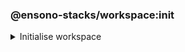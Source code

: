 ### @ensono-stacks/workspace:init

<details>
<summary>Initialise workspace</summary>
Set up libraries to manage code & commit quality. These will help keep projects consistent and will generally be useful in any workspace.
Choose your 3rd party provider options.

## Usage

```bash
nx g @ensono-stacks/workspace:init

Follow interactive options:

Which cloud provider should the workspace use? 
- Azure

Which CI/CD provider should the workspace use?
- Azure Pipelines
```

### Command line arguments

Interactive options can instead be passed via the command line:

| Option             | Description    | Type   | Accepted Values | Default |
|--------------------|----------------|--------|-----------------|---------|
| --cloudProvider    | Cloud provider | string | azure           | azure   |
| --pipelineProvider | CI/CD provider | string | azdo            | azdo    |

### Generator Output
##### What is the output of the above commands?
Files updated: package.json
Files created:

```text title="Files created"
.
├── workspace root
│   ├── .husky
│   ├── ├── commit-msg
│   ├── ├── pre-commit
│   ├── ├── prepare-commit-msg
│   ├── .eslintrc.json
│   ├── commitlint.config.js
│   ├── tsconfig.base.json__template__
```

#### Commit management
Keeping commits well-structured and clear is key to enabling collaboration on a project. This generator initialises three tools to empower consistent commits:
- [Commitizen](https://www.npmjs.com/package/commitizen) - Interactive tool that helps to build constructive messages on commit. The generator adds commitizen config to the package.json:
```json title="Commitizen config"
"config": {
    "commitizen": {
        "path": "@commitlint/cz-commit-lint"
    }
  }
```  

- [Commitlint](https://commitlint.js.org/) - Standardised commit message format to make reading commit history easy. The generator installs commitlint and uses it for commitizen config.
- [Husky](https://typicode.github.io/husky/#/) - Git hook management tool. The generator adds a `prepare` script to ensure husky is always installed:
```json title="Husky install script"
"scripts": {
    "prepare": "husky install"
  },
```  
It also adds commitizen to the git `prepare-commit-msg` script, and commitlint to the `commit-msg`. This means that you can simply run `git commit` and get the benefits of both tools.

#### Code quality management
// Add more information on these


</details>